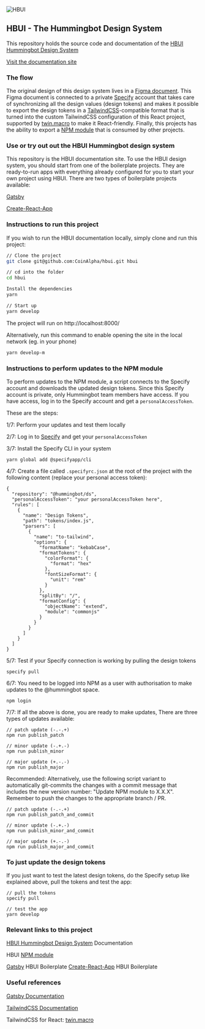 ![HBUI](https://repository-images.githubusercontent.com/440312044/5e644c3a-c7d5-49fc-acc2-4076c6c8ba7f)

## HBUI - The Hummingbot Design System

This repository holds the source code and documentation of the [HBUI Hummingbot Design System](https://hbui.netlify.app/)

[Visit the documentation site](https://hbui.netlify.app/)

### The flow

The original design of this design system lives in a [Figma document](https://www.figma.com/file/0XddWJM8ObnpxEqZQyGLZ4/CoinAlpha-Design-System-1.2?node-id=724%3A7407). This Figma document is connected to a private [Specify](https://specifyapp.com/) account that takes care of synchronizing all the design values (design tokens) and makes it possible to export the design tokens in a [TailwindCSS](https://tailwindcss.com/)-compatible format that is turned into the custom TailwindCSS configuration of this React project, supported by [twin.macro](https://github.com/ben-rogerson/twin.macro) to make it React-friendly. Finally, this projects has the ability to export a [NPM module](https://www.npmjs.com/package/@hummingbot/hbui) that is consumed by other projects.


### Use or try out out the HBUI Hummingbot design system

This repository is the HBUI documentation site. To use the HBUI design system, you should start from one of the boilerplate projects. They are ready-to-run apps with everything already configured for you to start your own project using HBUI. There are two types of boilerplate projects available:

[Gatsby](https://github.com/CoinAlpha/hbui-boilerplate-gatsby)

[Create-React-App](https://github.com/CoinAlpha/hbui-boilerplate-cra)

### Instructions to run this project

If you wish to run the HBUI documentation locally, simply clone and run this project:

```bash
// Clone the project
git clone git@github.com:CoinAlpha/hbui.git hbui

// cd into the folder
cd hbui

Install the dependencies
yarn

// Start up
yarn develop
```

The project will run on http://localhost:8000/


Alternatively, run this command to enable opening the site in the local network (eg. in your phone)

```bash
yarn develop-m
```

### Instructions to perform updates to the NPM module

To perform updates to the NPM module, a script connects to the Specify account and downloads the updated design tokens. Since this Specify account is private, only Hummingbot team members have access. If you have access, log in to the Specify account and get a `personalAccessToken`.

These are the steps:

1/7: Perform your updates and test them locally

2/7: Log in to [Specify](https://specifyapp.com/) and get your `personalAccessToken`

3/7: Install the Specify CLI in your system

```shell
yarn global add @specifyapp/cli
```

4/7: Create a file called `.specifyrc.json` at the root of the project with the following content (replace your personal access token):

```shell
{
  "repository": "@hummingbot/ds",
  "personalAccessToken": "your personalAccessToken here",
  "rules": [
    {
      "name": "Design Tokens",
      "path": "tokens/index.js",
      "parsers": [
        {
          "name": "to-tailwind",
          "options": {
            "formatName": "kebabCase",
            "formatTokens": {
              "colorFormat": {
                "format": "hex"
              },
              "fontSizeFormat": {
                "unit": "rem"
              }
            },
            "splitBy": "/",
            "formatConfig": {
              "objectName": "extend",
              "module": "commonjs"
            }
          }
        }
      ]
    }
  ]
}

```

5/7: Test if your Specify connection is working by pulling the design tokens

```shell
specify pull
```


6/7: You need to be logged into NPM as a user with authorisation to make updates to the @hummingbot space.

```shell
npm login
```

7/7: If all the above is done, you are ready to make updates, There are three types of updates available:

```shell
// patch update (-.-.+)
npm run publish_patch

// minor update (-.+.-)
npm run publish_minor

// major update (+.-.-)
npm run publish_major
```

Recommended: Alternatively, use the following script variant to automatically git-commits the changes with a commit message that includes the new version number: "Update NPM module to X.X.X". Remember to push the changes to the appropriate branch / PR.

```shell
// patch update (-.-.+)
npm run publish_patch_and_commit

// minor update (-.+.-)
npm run publish_minor_and_commit

// major update (+.-.-)
npm run publish_major_and_commit
```

### To just update the design tokens

If you just want to test the latest design tokens, do the Specify setup like explained above, pull the tokens and test the app:

```shell
// pull the tokens
specify pull

// test the app
yarn develop
```

### Relevant links to this project

[HBUI Hummingbot Design System](https://hbui.netlify.app/) Documentation

HBUI [NPM module](https://www.npmjs.com/package/@hummingbot/hbui)

[Gatsby](https://github.com/CoinAlpha/hbui-boilerplate-gatsby) HBUI Boilerplate
[Create-React-App](https://github.com/CoinAlpha/hbui-boilerplate-cra) HBUI Boilerplate

### Useful references

[Gatsby Documentation](https://www.gatsbyjs.com/docs/)

[TailwindCSS Documentation](https://tailwindcss.com/docs)

TailwindCSS for React: [twin.macro](https://github.com/ben-rogerson/twin.macro)